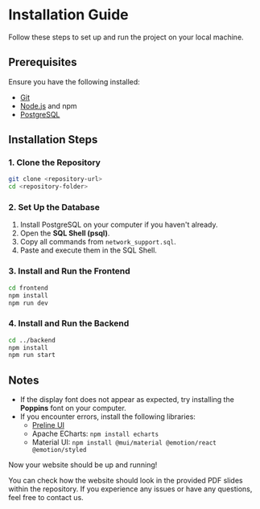 # Installation Guide

Follow these steps to set up and run the project on your local machine.

## Prerequisites
Ensure you have the following installed:
- [Git](https://git-scm.com/)
- [Node.js](https://nodejs.org/) and npm
- [PostgreSQL](https://www.postgresql.org/download/)

## Installation Steps

### 1. Clone the Repository
```sh
git clone <repository-url>
cd <repository-folder>
```

### 2. Set Up the Database
1. Install PostgreSQL on your computer if you haven't already.
2. Open the **SQL Shell (psql)**.
3. Copy all commands from `network_support.sql`.
4. Paste and execute them in the SQL Shell.

### 3. Install and Run the Frontend
```sh
cd frontend
npm install
npm run dev
```

### 4. Install and Run the Backend
```sh
cd ../backend
npm install
npm run start
```

## Notes
- If the display font does not appear as expected, try installing the **Poppins** font on your computer.
- If you encounter errors, install the following libraries:
  - [Preline UI](https://preline.co/docs/index.html)
  - Apache ECharts: `npm install echarts`
  - Material UI: `npm install @mui/material @emotion/react @emotion/styled`

Now your website should be up and running!

You can check how the website should look in the provided PDF slides within the repository. If you experience any issues or have any questions, feel free to contact us.

